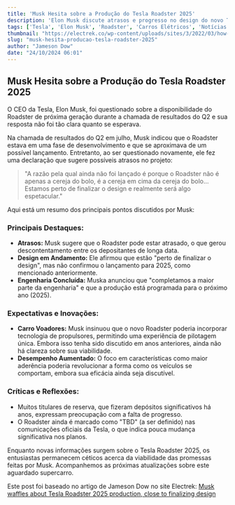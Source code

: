 ```yaml
---
title: 'Musk Hesita sobre a Produção do Tesla Roadster 2025'
description: 'Elon Musk discute atrasos e progresso no design do novo Tesla Roadster.'
tags: ['Tesla', 'Elon Musk', 'Roadster', 'Carros Elétricos', 'Notícias']
thumbnail: "https://electrek.co/wp-content/uploads/sites/3/2022/03/how-much-is-a-Tesla-Roadster.jpg?quality=82&strip=all&w=1280"
slug: "musk-hesita-producao-tesla-roadster-2025"
author: "Jameson Dow"
date: "24/10/2024 06:01"
---
```


## Musk Hesita sobre a Produção do Tesla Roadster 2025

O CEO da Tesla, Elon Musk, foi questionado sobre a disponibilidade do Roadster de próxima geração durante a chamada de resultados do Q2 e sua resposta não foi tão clara quanto se esperava.

Na chamada de resultados do Q2 em julho, Musk indicou que o Roadster estava em uma fase de desenvolvimento e que se aproximava de um possível lançamento. Entretanto, ao ser questionado novamente, ele fez uma declaração que sugere possíveis atrasos no projeto:

> "A razão pela qual ainda não foi lançado é porque o Roadster não é apenas a cereja do bolo, é a cereja em cima da cereja do bolo... Estamos perto de finalizar o design e realmente será algo espetacular."

Aqui está um resumo dos principais pontos discutidos por Musk:

### Principais Destaques:
- **Atrasos:** Musk sugere que o Roadster pode estar atrasado, o que gerou descontentamento entre os depositantes de longa data.
- **Design em Andamento:** Ele afirmou que estão "perto de finalizar o design", mas não confirmou o lançamento para 2025, como mencionado anteriormente.
- **Engenharia Concluída:** Muska anunciou que "completamos a maior parte da engenharia" e que a produção está programada para o próximo ano (2025).

### Expectativas e Inovações:
- **Carro Voadores:** Musk insinuou que o novo Roadster poderia incorporar tecnologia de propulsores, permitindo uma experiência de pilotagem única. Embora isso tenha sido discutido em anos anteriores, ainda não há clareza sobre sua viabilidade.
- **Desempenho Aumentado:** O foco em características como maior aderência poderia revolucionar a forma como os veículos se comportam, embora sua eficácia ainda seja discutível.

### Críticas e Reflexões:
- Muitos titulares de reserva, que fizeram depósitos significativos há anos, expressam preocupação com a falta de progresso.
- O Roadster ainda é marcado como "TBD" (a ser definido) nas comunicações oficiais da Tesla, o que indica pouca mudança significativa nos planos.

Enquanto novas informações surgem sobre o Tesla Roadster 2025, os entusiastas permanecem céticos acerca da viabilidade das promessas feitas por Musk. Acompanhemos as próximas atualizações sobre este aguardado supercarro.

Este post foi baseado no artigo de Jameson Dow no site Electrek: [Musk waffles about Tesla Roadster 2025 production, close to finalizing design](https://electrek.co/2024/10/23/musk-waffles-about-tesla-roadster-2025-production-close-to-finalizing-design/)